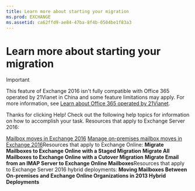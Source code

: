 ```yaml
---
title: Learn more about starting your migration
ms.prod: EXCHANGE
ms.assetid: ca62ffd9-ae84-47ba-8f4b-0504be1f83a3
---
```



# Learn more about starting your migration

> [!IMPORTANT]
> This feature of Exchange 2016 isn't fully compatible with Office 365 operated by 21Vianet in China and some feature limitations may apply. For more information, see  [Learn about Office 365 operated by 21Vianet](https://go.microsoft.com/fwlink/?LinkId=313640). 
  
    
    

Thanks for clicking Help! Check out the following help topics for information on how to accomplish your task.
Resources that apply to Exchange Server 2016:
  
    
    

 [Mailbox moves in Exchange 2016](mailbox-moves-in-exchange-2016.md) [Manage on-premises mailbox moves in Exchange 2016](manage-on-premises-mailbox-moves-in-exchange-2016.md)Resources that apply to Exchange Online: **Migrate Mailboxes to Exchange Online with a Staged Migration** **Migrate All Mailboxes to Exchange Online with a Cutover Migration** **Migrate Email from an IMAP Server to Exchange Online Mailboxes**Resources that apply to Exchange Server 2016 hybrid deployments: **Moving Mailboxes Between On-premises and Exchange Online Organizations in 2013 Hybrid Deployments**
